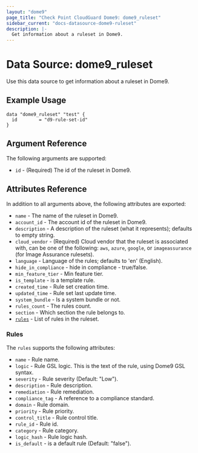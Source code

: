 ```yaml
---
layout: "dome9"
page_title: "Check Point CloudGuard Dome9: dome9_ruleset"
sidebar_current: "docs-datasource-dome9-ruleset"
description: |-
  Get information about a ruleset in Dome9.
---
```


# Data Source: dome9_ruleset

Use this data source to get information about a ruleset in Dome9.

## Example Usage

```hcl
data "dome9_ruleset" "test" {
  id        = "d9-rule-set-id"
}

```

## Argument Reference

The following arguments are supported:

* `id` - (Required) The id of the ruleset in Dome9.

## Attributes Reference

In addition to all arguments above, the following attributes are exported:

* `name` - The name of the ruleset in Dome9.
* `account_id` - The account id of the ruleset in Dome9.
* `description` - A description of the ruleset (what it represents); defaults to empty string.
* `cloud_vendor` - (Required) Cloud vendor that the ruleset is associated with, can be one of the following: `aws`, `azure`, `google`, or `imageassurance` (for Image Assurance rulesets).
* `language` - Language of the rules; defaults to 'en' (English).
* `hide_in_compliance` - hide in compliance - true/false.
* `min_feature_tier` - Min feature tier.
* `is_template` - is a template rule.
* `created_time` - Rule set creation time.
* `updated_time` - Rule set last update time.
* `system_bundle` - Is a system bundle or not.
* `rules_count` - The rules count.
* `section` - Which section the rule belongs to.
*  [`rules`](#rules) - List of rules in the ruleset.

### Rules

The `rules` supports the following attributes:

* `name` - Rule name.
* `logic` - Rule GSL logic. This is the text of the rule, using Dome9 GSL syntax.
* `severity` - Rule severity (Default: "Low").
* `description` - Rule description.
* `remediation` - Rule remediation.
* `compliance_tag` - A reference to a compliance standard.
* `domain` - Rule domain.
* `priority` - Rule priority.
* `control_title` - Rule control title.
* `rule_id` - Rule id.
* `category` - Rule category.
* `logic_hash` - Rule logic hash.
* `is_default` - is a default rule (Default: "false").
